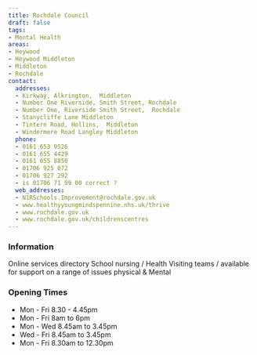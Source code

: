 ```yaml
---
title: Rochdale Council
draft: false
tags:
- Mental Health
areas:
- Heywood
- Heywood Middleton
- Middleton
- Rochdale
contact:
  addresses:
  - Kirkway, Alkrington,  Middleton
  - Number One Riverside, Smith Street, Rochdale
  - Number One, Riverside Smith Street,  Rochdale
  - Stanycliffe Lane Middleton
  - Tintern Road, Hollins,  Middleton
  - Windermere Road Langley Middleton
  phone:
  - 0161 653 9526
  - 0161 655 4429
  - 0161 655 8850
  - 01706 925 072
  - 01706 927 292
  - is 01706 71 99 00 correct ?
  web_addresses:
  - N1RSchools.Improvement@rochdale.gov.uk
  - www.healthyyoungmindspennine.nhs.uk/thrive 
  - www.rochdale.gov.uk
  - www.rochdale.gov.uk/childrenscentres
---
```


### Information
Online services directory
School nursing / Health Visiting teams / available for support on a range of issues physical & Mental 

### Opening Times
* Mon - Fri  8.30 - 4.45pm
* Mon - Fri 8am to 6pm
* Mon - Wed 8.45am to 3.45pm
* Wed - Fri 8.45am to 3.45pm
* Mon - Fri 8.30am to 12.30pm

